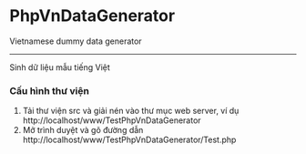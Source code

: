 # PhpVnDataGenerator
Vietnamese dummy data generator

--------------------

Sinh dữ liệu mẫu tiếng Việt

<h3>Cấu hình thư viện</h3>
<ol>
<li>Tải thư viện src và giải nén vào thư mục web server, ví dụ http://localhost/www/TestPhpVnDataGenerator</li>
<li>Mở trình duyệt và gõ đường dẫn http://localhost/www/TestPhpVnDataGenerator/Test.php</li>
</ol>

